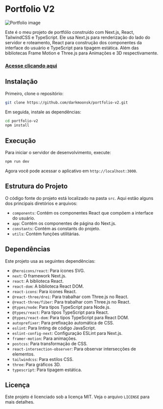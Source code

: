 # Portfolio V2

![Portfolio image](https://github.com/darkmoonsk/portfolio-v2/assets/101902194/e89f3cc0-d46c-4b79-b0c9-fa83910cc744)

Este é o meu projeto de portfólio construído com Next.js, React, TailwindCSS e TypeScript. Ele usa Next.js para renderização do lado do servidor e roteamento, React para construção dos componentes da interface do usuário e TypeScript para tipagem estática. Além das bibliotecas Frame Motion e Three.js para Animações e 3D respectivamente.

### [Acesse clicando aqui](https://portfolio.brunosouzadev.com/)

## Instalação

Primeiro, clone o repositório:

```bash
git clone https://github.com/darkmoonsk/portfolio-v2.git
```

Em seguida, instale as dependências:

```bash
cd portfolio-v2
npm install
```

## Execução

Para iniciar o servidor de desenvolvimento, execute:

```bash
npm run dev
```

Agora você pode acessar o aplicativo em `http://localhost:3000`.

## Estrutura do Projeto

O código fonte do projeto está localizado na pasta `src`. Aqui estão alguns dos principais diretórios e arquivos:

- `components`: Contém os componentes React que compõem a interface do usuário.
- `app`: Contém os componentes de página do Next.js.
- `constants`: Contém as constants do projeto.
- `utils`: Contém funções utilitárias.

## Dependências

Este projeto usa as seguintes dependências:

- `@heroicons/react`: Para ícones SVG.
- `next`: O framework Next.js.
- `react`: A biblioteca React.
- `react-dom`: A biblioteca React DOM.
- `react-icons`: Para ícones React.
- `@react-three/drei`: Para trabalhar com Three.js no React.
- `@react-three/fiber`: Para trabalhar com Three.js no React.
- `@types/node`: Para tipos TypeScript para Node.js.
- `@types/react`: Para tipos TypeScript para React.
- `@types/react-dom`: Para tipos TypeScript para React DOM.
- `autoprefixer`: Para prefixação automática de CSS.
- `eslint`: Para linting de código JavaScript.
- `eslint-config-next`: Configuração ESLint para Next.js.
- `framer-motion`: Para animações.
- `postcss`: Para transformação de CSS.
- `react-intersection-observer`: Para observar intersecções de elementos.
- `tailwindcss`: Para estilos CSS.
- `three`: Para gráficos 3D.
- `typescript`: Para tipagem estática.

## Licença

Este projeto é licenciado sob a licença MIT. Veja o arquivo `LICENSE` para mais detalhes.
